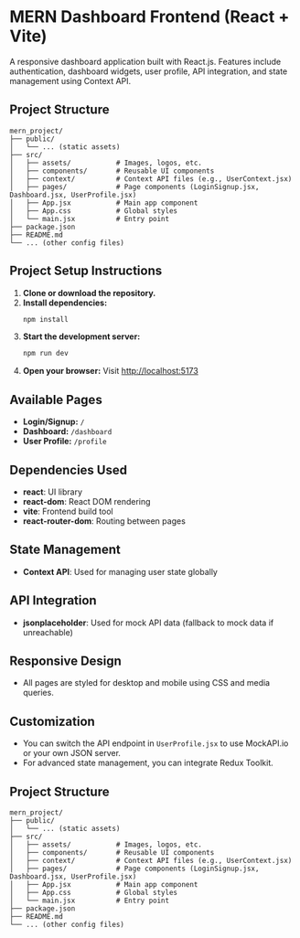 # MERN Dashboard Frontend (React + Vite)

A responsive dashboard application built with React.js. Features include authentication, dashboard widgets, user profile, API integration, and state management using Context API.

## Project Structure
```
mern_project/
├── public/
│   └── ... (static assets)
├── src/
│   ├── assets/           # Images, logos, etc.
│   ├── components/       # Reusable UI components
│   ├── context/          # Context API files (e.g., UserContext.jsx)
│   ├── pages/            # Page components (LoginSignup.jsx, Dashboard.jsx, UserProfile.jsx)
│   ├── App.jsx           # Main app component
│   ├── App.css           # Global styles
│   └── main.jsx          # Entry point
├── package.json
├── README.md
└── ... (other config files)
```
## Project Setup Instructions

1. **Clone or download the repository.**
2. **Install dependencies:**
   ```sh
   npm install
   ```
3. **Start the development server:**
   ```sh
   npm run dev
   ```
4. **Open your browser:**
   Visit [http://localhost:5173](http://localhost:5173)

## Available Pages
- **Login/Signup:** `/`
- **Dashboard:** `/dashboard`
- **User Profile:** `/profile`

## Dependencies Used
- **react**: UI library
- **react-dom**: React DOM rendering
- **vite**: Frontend build tool
- **react-router-dom**: Routing between pages

## State Management
- **Context API**: Used for managing user state globally

## API Integration
- **jsonplaceholder**: Used for mock API data (fallback to mock data if unreachable)

## Responsive Design
- All pages are styled for desktop and mobile using CSS and media queries.

## Customization
- You can switch the API endpoint in `UserProfile.jsx` to use MockAPI.io or your own JSON server.
- For advanced state management, you can integrate Redux Toolkit.

## Project Structure
```
mern_project/
├── public/
│   └── ... (static assets)
├── src/
│   ├── assets/           # Images, logos, etc.
│   ├── components/       # Reusable UI components
│   ├── context/          # Context API files (e.g., UserContext.jsx)
│   ├── pages/            # Page components (LoginSignup.jsx, Dashboard.jsx, UserProfile.jsx)
│   ├── App.jsx           # Main app component
│   ├── App.css           # Global styles
│   └── main.jsx          # Entry point
├── package.json
├── README.md
└── ... (other config files)
```


